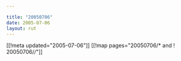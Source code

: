 ```yaml
---

title: "20050706"
date: 2005-07-06
layout: rut
---
```


[[!meta updated="2005-07-06"]]
[[!map pages="20050706/* and ! 20050706/*/*"]]
